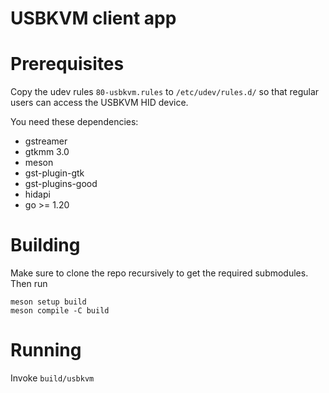 USBKVM client app
=================

# Prerequisites

Copy the udev rules `80-usbkvm.rules` to `/etc/udev/rules.d/` so that regular
users can access the USBKVM HID device.

You need these dependencies:

 - gstreamer
 - gtkmm 3.0
 - meson
 - gst-plugin-gtk
 - gst-plugins-good
 - hidapi
 - go >= 1.20
 
# Building

Make sure to clone the repo recursively to get the required submodules.
Then run
```
meson setup build
meson compile -C build
```

# Running

Invoke `build/usbkvm`

